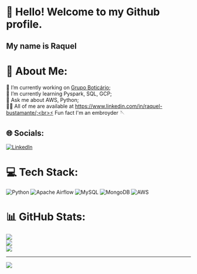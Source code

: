 # 👋 Hello! Welcome to my Github profile.
## My name is Raquel

# 💫 About Me:
🔭 I’m currently working on [Grupo Boticário](https://grupoboticario.gupy.io/);<br>🌱 I’m currently learning Pyspark, SQL, GCP;<br>💬 Ask me about AWS, Python;<br>🧑‍💻 All of me are available at https://www.linkedin.com/in/raquel-bustamante/;<br>⚡ Fun fact I'm an embroyder 🪡


## 🌐 Socials:
[![LinkedIn](https://img.shields.io/badge/LinkedIn-%230077B5.svg?logo=linkedin&logoColor=white)](https://linkedin.com/in/raquelbustt) 

# 💻 Tech Stack:
![Python](https://img.shields.io/badge/python-3670A0?style=for-the-badge&logo=python&logoColor=ffdd54) ![Apache Airflow](https://img.shields.io/badge/Apache%20Airflow-017CEE?style=for-the-badge&logo=Apache%20Airflow&logoColor=white) ![MySQL](https://img.shields.io/badge/mysql-%2300f.svg?style=for-the-badge&logo=mysql&logoColor=white) ![MongoDB](https://img.shields.io/badge/MongoDB-%234ea94b.svg?style=for-the-badge&logo=mongodb&logoColor=white) ![AWS](https://img.shields.io/badge/AWS-%23FF9900.svg?style=for-the-badge&logo=amazon-aws&logoColor=white)
# 📊 GitHub Stats:
![](https://github-readme-stats.vercel.app/api?username=raquelbustt&theme=dark&hide_border=true&include_all_commits=false&count_private=false)<br/>
![](https://github-readme-streak-stats.herokuapp.com/?user=raquelbustt&theme=dark&hide_border=true)<br/>
![](https://github-readme-stats.vercel.app/api/top-langs/?username=raquelbustt&theme=dark&hide_border=true&include_all_commits=false&count_private=false&layout=compact)

---
[![](https://visitcount.itsvg.in/api?id=raquelbustt&icon=0&color=0)](https://visitcount.itsvg.in)

<!-- Proudly created with GPRM ( https://gprm.itsvg.in ) -->
